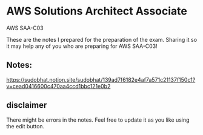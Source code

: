 # AWS Solutions Architect Associate

AWS SAA-C03

These are the notes I prepared for the preparation of the exam.
Sharing it so it may help any of you who are preparing for AWS SAA-C03!

## Notes:

https://sudobhat.notion.site/sudobhat/139ad7f6182e4af7a571c21137f150c1?v=cead0416600c470aa4ccd1bbc121e0b2


## disclaimer

There might be errors in the notes.
Feel free to update it as you like using the edit button.


